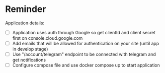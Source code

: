 # Reminder
Application details:

- [ ] Application uses auth through Google so get clientId and client secret first on console.cloud.google.com
- [ ] Add emails that will be allowed for authentication on your site (until app in develop stage)
- [ ] Use "/account/telegram" endpoint to be connected with telegram and get notifications
- [ ] Configure compose file and use docker compose up to start application